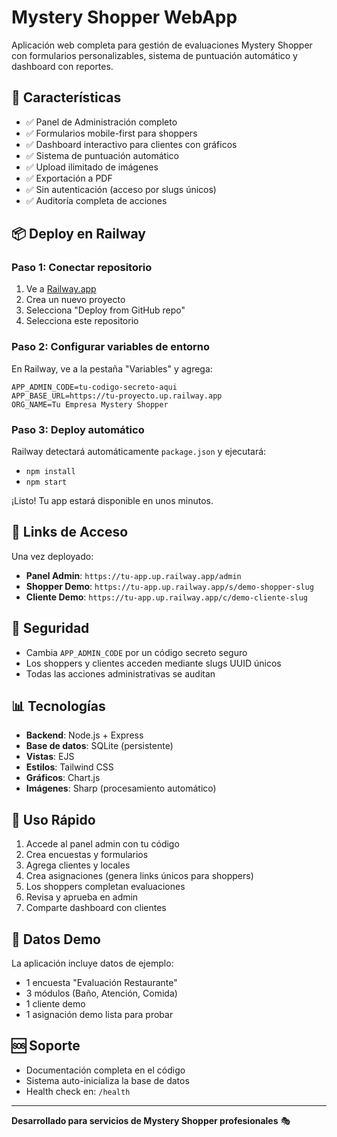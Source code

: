 # Mystery Shopper WebApp

Aplicación web completa para gestión de evaluaciones Mystery Shopper con formularios personalizables, sistema de puntuación automático y dashboard con reportes.

## 🚀 Características

- ✅ Panel de Administración completo
- ✅ Formularios mobile-first para shoppers
- ✅ Dashboard interactivo para clientes con gráficos
- ✅ Sistema de puntuación automático
- ✅ Upload ilimitado de imágenes
- ✅ Exportación a PDF
- ✅ Sin autenticación (acceso por slugs únicos)
- ✅ Auditoría completa de acciones

## 📦 Deploy en Railway

### Paso 1: Conectar repositorio
1. Ve a [Railway.app](https://railway.app)
2. Crea un nuevo proyecto
3. Selecciona "Deploy from GitHub repo"
4. Selecciona este repositorio

### Paso 2: Configurar variables de entorno
En Railway, ve a la pestaña "Variables" y agrega:
```
APP_ADMIN_CODE=tu-codigo-secreto-aqui
APP_BASE_URL=https://tu-proyecto.up.railway.app
ORG_NAME=Tu Empresa Mystery Shopper
```

### Paso 3: Deploy automático
Railway detectará automáticamente `package.json` y ejecutará:
- `npm install`
- `npm start`

¡Listo! Tu app estará disponible en unos minutos.

## 🔗 Links de Acceso

Una vez deployado:

- **Panel Admin**: `https://tu-app.up.railway.app/admin`
- **Shopper Demo**: `https://tu-app.up.railway.app/s/demo-shopper-slug`
- **Cliente Demo**: `https://tu-app.up.railway.app/c/demo-cliente-slug`

## 🔐 Seguridad

- Cambia `APP_ADMIN_CODE` por un código secreto seguro
- Los shoppers y clientes acceden mediante slugs UUID únicos
- Todas las acciones administrativas se auditan

## 📊 Tecnologías

- **Backend**: Node.js + Express
- **Base de datos**: SQLite (persistente)
- **Vistas**: EJS
- **Estilos**: Tailwind CSS
- **Gráficos**: Chart.js
- **Imágenes**: Sharp (procesamiento automático)

## 🎯 Uso Rápido

1. Accede al panel admin con tu código
2. Crea encuestas y formularios
3. Agrega clientes y locales
4. Crea asignaciones (genera links únicos para shoppers)
5. Los shoppers completan evaluaciones
6. Revisa y aprueba en admin
7. Comparte dashboard con clientes

## 📝 Datos Demo

La aplicación incluye datos de ejemplo:
- 1 encuesta "Evaluación Restaurante"
- 3 módulos (Baño, Atención, Comida)
- 1 cliente demo
- 1 asignación demo lista para probar

## 🆘 Soporte

- Documentación completa en el código
- Sistema auto-inicializa la base de datos
- Health check en: `/health`

---

**Desarrollado para servicios de Mystery Shopper profesionales** 🎭
